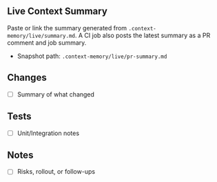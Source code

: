 ## Live Context Summary

Paste or link the summary generated from `.context-memory/live/summary.md`.
A CI job also posts the latest summary as a PR comment and job summary.

- Snapshot path: `.context-memory/live/pr-summary.md`

## Changes
- [ ] Summary of what changed

## Tests
- [ ] Unit/Integration notes

## Notes
- [ ] Risks, rollout, or follow-ups

